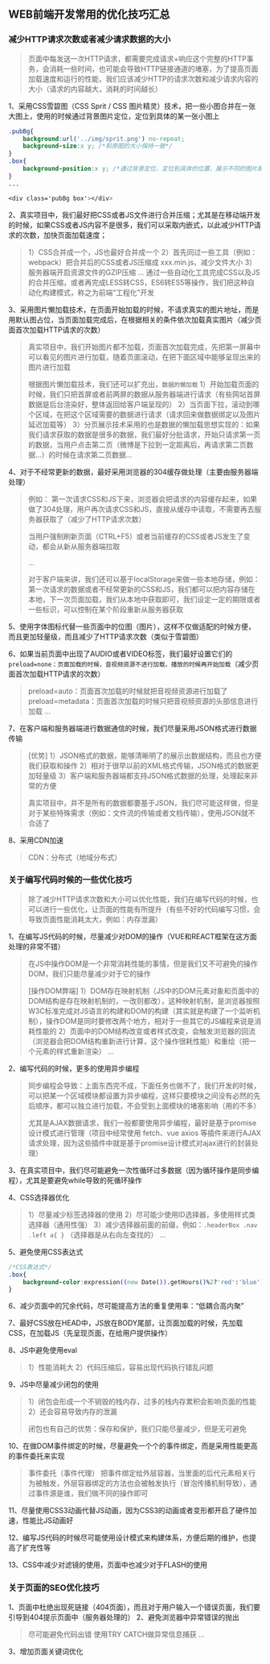 ## WEB前端开发常用的优化技巧汇总
### 减少HTTP请求次数或者减少请求数据的大小
> 页面中每发送一次HTTP请求，都需要完成请求+响应这个完整的HTTP事务，会消耗一些时间，也可能会导致HTTP链接通道的堵塞，为了提高页面加载速度和运行的性能，我们应该减少HTTP的请求次数和减少请求内容的大小（请求的内容越大，消耗的时间越长）

1、采用CSS雪碧图（CSS Sprit / CSS 图片精灵）技术，把一些小图合并在一张大图上，使用的时候通过背景图片定位，定位到具体的某一张小图上
```css
.pubBg{
	background:url('../img/sprit.png') no-repeat;
	background-size:x y; /*和原图的大小保持一致*/
}
.box{
	background-position:x y; /*通过背景定位，定位到具体的位置，展示不同的图片即可*/
}
...

<div class='pubBg box'></div>
```

2、真实项目中，我们最好把CSS或者JS文件进行合并压缩；尤其是在移动端开发的时候，如果CSS或者JS内容不是很多，我们可以采取内嵌式，以此减少HTTP请求的次数，加快页面加载速度；
> 1）CSS合并成一个，JS也最好合并成一个 
> 2）首先同过一些工具（例如：webpack）把合并后的CSS或者JS压缩成 xxx.min.js，减少文件大小
> 3）服务器端开启资源文件的GZIP压缩 
> ...
> 通过一些自动化工具完成CSS以及JS的合并压缩，或者再完成LESS转CSS，ES6转ES5等操作，我们把这种自动化构建模式，称之为前端“工程化”开发

3、采用图片懒加载技术，在页面开始加载的时候，不请求真实的图片地址，而是用默认图占位，当页面加载完成后，在根据相关的条件依次加载真实图片（减少页面首次加载HTTP请求的次数）
> 真实项目中，我们开始图片都不加载，页面首次加载完成，先把第一屏幕中可以看见的图片进行加载，随着页面滚动，在把下面区域中能够呈现出来的图片进行加载
>
> 根据图片懒加载技术，我们还可以扩充出，`数据的懒加载`
> 1）开始加载页面的时候，我们只把首屏或者前两屏的数据从服务器端进行请求（有些网站首屏数据是后台渲染好，整体返回给客户端呈现的）
> 2）当页面下拉，滚动到哪个区域，在把这个区域需要的数据进行请求（请求回来做数据绑定以及图片延迟加载等）
> 3）分页展示技术采用的也是数据的懒加载思想实现的：如果我们请求获取的数据是很多的数据，我们最好分批请求，开始只请求第一页的数据，当用户点击第二页（微博是下拉到一定距离后，再请求第二页数据...）的时候在请求第二页数据...

4、对于不经常更新的数据，最好采用浏览器的304缓存做处理（主要由服务器端处理）
> 例如：
> 第一次请求CSS和JS下来，浏览器会把请求的内容缓存起来，如果做了304处理，用户再次请求CSS和JS，直接从缓存中读取，不需要再去服务器获取了（减少了HTTP请求次数）
>
> 当用户强制刷新页面（CTRL+F5）或者当前缓存的CSS或者JS发生了变动，都会从新从服务器端拉取
>
> ...
>
> 对于客户端来讲，我们还可以基于localStorage来做一些本地存储，例如：第一次请求的数据或者不经常更新的CSS和JS，我们都可以把内容存储在本地，下一次页面加载，我们从本地中获取即可，我们设定一定的期限或者一些标识，可以控制在某个阶段重新从服务器获取

5、使用字体图标代替一些页面中的位图（图片），这样不仅做适配的时候方便，而且更加轻量级，而且减少了HTTP请求次数（类似于雪碧图）

6、如果当前页面中出现了AUDIO或者VIDEO标签，我们最好设置它们的`preload=none：页面加载的时候，音视频资源不进行加载，播放的时候再开始加载`（减少页面首次加载HTTP请求的次数）
> preload=auto：页面首次加载的时候就把音视频资源进行加载了
> preload=metadata：页面首次加载的时候只把音视频资源的头部信息进行加载
> ...

7、在客户端和服务器端进行数据通信的时候，我们尽量采用JSON格式进行数据传输
> [优势]
> 1）JSON格式的数据，能够清晰明了的展示出数据结构，而且也方便我们获取和操作
> 2）相对于很早以前的XML格式传输，JSON格式的数据更加轻量级
> 3）客户端和服务器端都支持JSON格式数据的处理，处理起来非常的方便
>
> 真实项目中，并不是所有的数据都要基于JSON，我们尽可能这样做，但是对于某些特殊需求（例如：文件流的传输或者文档传输），使用JSON就不合适了

8、采用CDN加速
> CDN：分布式（地域分布式）

### 关于编写代码时候的一些优化技巧
> 除了减少HTTP请求次数和大小可以优化性能，我们在编写代码的时候，也可以进行一些优化，让页面的性能有所提升（有些不好的代码编写习惯，会导致页面性能消耗太大，例如：内存泄漏）

1、在编写JS代码的时候，尽量减少对DOM的操作（VUE和REACT框架在这方面处理的非常不错）
> 在JS中操作DOM是一个非常消耗性能的事情，但是我们又不可避免的操作DOM，我们只能尽量减少对于它的操作
>
> [操作DOM弊端]
> 1）DOM存在映射机制（JS中的DOM元素对象和页面中的DOM结构是存在映射机制的，一改则都改），这种映射机制，是浏览器按照W3C标准完成对JS语言的构建和DOM的构建（其实就是构建了一个监听机制），操作DOM是同时要修改两个地方，相对于一些其它的JS编程来说是消耗性能的
> 2）页面中的DOM结构改变或者样式改变，会触发浏览器的回流（浏览器会把DOM结构重新进行计算，这个操作很耗性能）和重绘（把一个元素的样式重新渲染）
> ...

2、编写代码的时候，更多的使用异步编程
> 同步编程会导致：上面东西完不成，下面任务也做不了，我们开发的时候，可以把某一个区域模块都设置为异步编程，这样只要模块之间没有必然的先后顺序，都可以独立进行加载，不会受到上面模块的堵塞影响（用的不多）
>
> 尤其是AJAX数据请求，我们一般都要使用异步编程，最好是基于promise设计模式进行管理（项目中经常使用 fetch、vue axios 等插件来进行AJAX请求处理，因为这些插件中就是基于promise设计模式对ajax进行的封装处理）

3、在真实项目中，我们尽可能避免一次性循环过多数据（因为循环操作是同步编程），尤其是要避免while导致的死循环操作

4、CSS选择器优化
> 1）尽量减少标签选择器的使用
> 2）尽可能少使用ID选择器，多使用样式类选择器（通用性强）
> 3）减少选择器前面的前缀，例如：`.headerBox .nav .left a{ }` （选择器是从右向左查找的）
> ...

5、避免使用CSS表达式
```css
/*CSS表达式*/
.box{
	background-color:expression((new Date()).getHours()%2?'red':'blue')
}
```

6、减少页面中的冗余代码，尽可能提高方法的重复使用率：“低耦合高内聚”

7、最好CSS放在HEAD中，JS放在BODY尾部，让页面加载的时候，先加载CSS，在加载JS（先呈现页面，在给用户提供操作）

8、JS中避免使用eval
> 1）性能消耗大
> 2）代码压缩后，容易出现代码执行错乱问题

9、JS中尽量减少闭包的使用
> 1）闭包会形成一个不销毁的栈内存，过多的栈内存累积会影响页面的性能
> 2）还会容易导致内存的泄漏
>
> 闭包也有自己的优势：保存和保护，我们只能尽量减少，但是无可避免

10、在做DOM事件绑定的时候，尽量避免一个个的事件绑定，而是采用性能更高的事件委托来实现
> 事件委托（事件代理）
> 把事件绑定给外层容器，当里面的后代元素相关行为被触发，外层容器绑定的方法也会被触发执行（冒泡传播机制导致），通过事件源是谁，我们做不同的操作即可

11、尽量使用CSS3动画代替JS动画，因为CSS3的动画或者变形都开启了硬件加速，性能比JS动画好

12、编写JS代码的时候尽可能使用设计模式来构建体系，方便后期的维护，也提高了扩充性等

13、CSS中减少对滤镜的使用，页面中也减少对于FLASH的使用

### 关于页面的SEO优化技巧
1、页面中杜绝出现死链接（404页面），而且对于用户输入一个错误页面，我们要引导到404提示页面中（服务器处理的）
2、避免浏览器中异常错误的抛出
> 尽可能避免代码出错
> 使用TRY CATCH做异常信息捕获
> ...

3、增加页面关键词优化